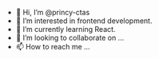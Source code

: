 - 👋 Hi, I’m @princy-ctas
- 👀 I’m interested in frontend development.
- 🌱 I’m currently learning React.
- 💞️ I’m looking to collaborate on ...
- 📫 How to reach me ...

<!---
princy-ctas/princy-ctas is a ✨ special ✨ repository because its `README.md` (this file) appears on your GitHub profile.
You can click the Preview link to take a look at your changes.
--->
